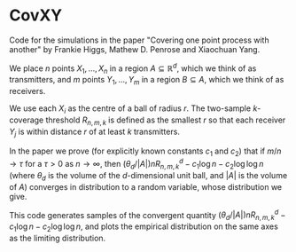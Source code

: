 # CovXY

Code for the simulations in the paper "Covering one point process with another" by Frankie Higgs, Mathew D. Penrose and Xiaochuan Yang.

We place $n$ points $X_1, \dots, X_n$ in a region $A \subseteq \mathbb{R}^d$, which we think of as transmitters,
and $m$ points $Y_1, \dots, Y_m$ in a region $B \subseteq A$, which we think of as receivers.

We use each $X_i$ as the centre of a ball of radius $r$.
The two-sample $k$-coverage threshold $R_{n,m,k}$ is defined as the smallest $r$ so that each receiver $Y_j$ is within distance $r$ of at least $k$ transmitters.

In the paper we prove (for explicitly known constants $c_1$ and $c_2$) that if $m/n \to \tau$ for a $\tau > 0$ as $n \to \infty$, then $(\theta_d / |A|) n R_{n,m,k}^d - c_1 \log n - c_2 \log\log n$ (where $\theta_d$ is the volume of the $d$-dimensional unit ball, and $|A|$ is the volume of $A$) converges in distribution to a random variable, whose distribution we give.

This code generates samples of the convergent quantity $(\theta_d / |A|) n R_{n,m,k}^d - c_1 \log n - c_2 \log\log n$, and plots the empirical distribution on the same axes as the limiting distribution.
